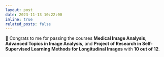 ```yaml
---
layout: post
date: 2023-11-13 10:22:00
inline: true
related_posts: false
---
```


🥳 Congrats to me for passing the courses **Medical Image Analysis**, **Advanced Topics in Image Analysis**, and **Project of Research in Self-Supervised Learning Methods for Longitudinal Images** with **10 out of 12**.
